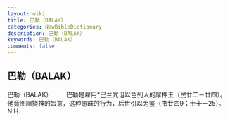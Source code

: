 ```yaml
---
layout: wiki
title: 巴勒（BALAK）
categories: NewBibleDictionary
description: 巴勒（BALAK）
keywords: 巴勒（BALAK）
comments: false
---
```


## 巴勒（BALAK）



巴勒（BALAK）
　　巴勒是雇用*巴兰咒诅以色列人的摩押王（民廿二－廿四）。他竟图阻挠神的旨意，这种愚昧的行为，后世引以为鉴（书廿四9；士十一25）。
N.H.



